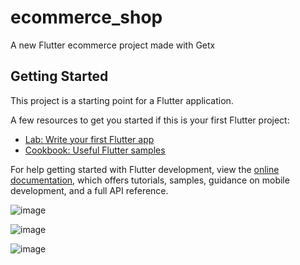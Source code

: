 # ecommerce_shop

A new Flutter ecommerce project made with Getx

## Getting Started

This project is a starting point for a Flutter application.

A few resources to get you started if this is your first Flutter project:

- [Lab: Write your first Flutter app](https://docs.flutter.dev/get-started/codelab)
- [Cookbook: Useful Flutter samples](https://docs.flutter.dev/cookbook)

For help getting started with Flutter development, view the
[online documentation](https://docs.flutter.dev/), which offers tutorials,
samples, guidance on mobile development, and a full API reference.


![image](https://github.com/user-attachments/assets/988a38c6-c7f2-4fdc-b2d0-61c5a110d3db)

![image](https://github.com/user-attachments/assets/39c61ab4-8e7e-42ae-93ba-af0ceb8a2291)

![image](https://github.com/user-attachments/assets/9c642428-de58-41e9-8de2-ae0ca9f0a29b)



